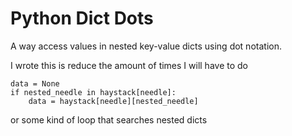 # Python Dict Dots
A way access values in nested key-value dicts using dot notation.

I wrote this is reduce the amount of times I will have to do

```
data = None
if nested_needle in haystack[needle]:
    data = haystack[needle][nested_needle]
```

or some kind of loop that searches nested dicts
